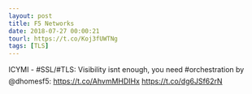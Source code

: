 ```yaml
---
layout: post
title: F5 Networks
date: 2018-07-27 00:00:21
tourl: https://t.co/Koj3fUWTNg
tags: [TLS]
---
```

ICYMI - #SSL/#TLS: Visibility isnt enough, you need #orchestration by @dhomesf5: https://t.co/AhvmMHDIHx https://t.co/dg6JSf62rN